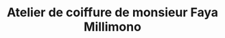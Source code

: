---
title: "Atelier de coiffure de monsieur Faya Millimono"
url: /oweit-djiba/atelier-de-coiffure-de-monsieur-faya-millimono/
shop: Friseur
---